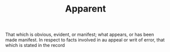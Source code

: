 ---
title: Apparent
letter: A
permalink: "/definitions/apparent.html"
body: That which is obvious, evident, or manifest; what appears, or has been made
  manifest. In respect to facts involved in au appeal or writ of error, that which
  is stated in the record
published_at: '2018-07-07'
source: Black's Law Dictionary
layout: post
---